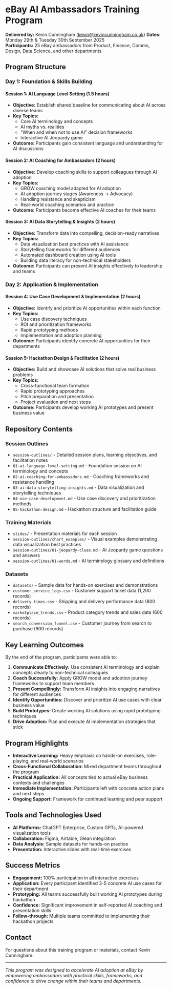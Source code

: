 # eBay AI Ambassadors Training Program

**Delivered by:** Kevin Cunningham (kevin@kevincunningham.co.uk)
**Dates:** Monday 29th & Tuesday 30th September 2025  
**Participants:** 25 eBay ambassadors from Product, Finance, Comms, Design, Data Science, and other departments

## Program Structure

### Day 1: Foundation & Skills Building

#### Session 1: AI Language Level Setting (1.5 hours)
- **Objective:** Establish shared baseline for communicating about AI across diverse teams
- **Key Topics:**
  - Core AI terminology and concepts
  - AI myths vs. realities
  - "When and when not to use AI" decision frameworks
  - Interactive AI Jeopardy game
- **Outcome:** Participants gain consistent language and understanding for AI discussions

#### Session 2: AI Coaching for Ambassadors (2 hours)
- **Objective:** Develop coaching skills to support colleagues through AI adoption
- **Key Topics:**
  - GROW coaching model adapted for AI adoption
  - AI adoption journey stages (Awareness → Advocacy)
  - Handling resistance and skepticism
  - Real-world coaching scenarios and practice
- **Outcome:** Participants become effective AI coaches for their teams

#### Session 3: AI Data Storytelling & Insights (2 hours)
- **Objective:** Transform data into compelling, decision-ready narratives
- **Key Topics:**
  - Data visualization best practices with AI assistance
  - Storytelling frameworks for different audiences
  - Automated dashboard creation using AI tools
  - Building data literacy for non-technical stakeholders
- **Outcome:** Participants can present AI insights effectively to leadership and teams

### Day 2: Application & Implementation

#### Session 4: Use Case Development & Implementation (2 hours)
- **Objective:** Identify and prioritize AI opportunities within each function
- **Key Topics:**
  - Use case discovery techniques
  - ROI and prioritization frameworks
  - Rapid prototyping methods
  - Implementation and adoption planning
- **Outcome:** Participants identify concrete AI opportunities for their departments

#### Session 5: Hackathon Design & Facilitation (2 hours)
- **Objective:** Build and showcase AI solutions that solve real business problems
- **Key Topics:**
  - Cross-functional team formation
  - Rapid prototyping approaches
  - Pitch preparation and presentation
  - Project evaluation and next steps
- **Outcome:** Participants develop working AI prototypes and present business value

## Repository Contents

### Session Outlines
- `session-outlines/` - Detailed session plans, learning objectives, and facilitation notes
- `01-ai-language-level-setting.md` - Foundation session on AI terminology and concepts
- `02-ai-coaching-for-ambassadors.md` - Coaching frameworks and resistance handling
- `03-ai-data-storytelling-insights.md` - Data visualization and storytelling techniques
- `04-use-case-development.md` - Use case discovery and prioritization methods
- `05-hackathon-design.md` - Hackathon structure and facilitation guide

### Training Materials
- `slides/` - Presentation materials for each session
- `session-outlines/chart_examples/` - Visual examples demonstrating data visualization best practices
- `session-outlines/01-jeopardy-clues.md` - AI Jeopardy game questions and answers
- `session-outlines/01-words.md` - AI terminology glossary and definitions

### Datasets
- `datasets/` - Sample data for hands-on exercises and demonstrations
- `customer_service_logs.csv` - Customer support ticket data (1,200 records)
- `delivery_times.csv` - Shipping and delivery performance data (800 records)
- `marketplace_trends.csv` - Product category trends and sales data (600 records)
- `search_conversion_funnel.csv` - Customer journey from search to purchase (900 records)

## Key Learning Outcomes

By the end of the program, participants were able to:

1. **Communicate Effectively:** Use consistent AI terminology and explain concepts clearly to non-technical colleagues
2. **Coach Successfully:** Apply GROW model and adoption journey frameworks to support team members
3. **Present Compellingly:** Transform AI insights into engaging narratives for different audiences
4. **Identify Opportunities:** Discover and prioritize AI use cases with clear business value
5. **Build Prototypes:** Create working AI solutions using rapid prototyping techniques
6. **Drive Adoption:** Plan and execute AI implementation strategies that stick

## Program Highlights

- **Interactive Learning:** Heavy emphasis on hands-on exercises, role-playing, and real-world scenarios
- **Cross-Functional Collaboration:** Mixed department teams throughout the program
- **Practical Application:** All concepts tied to actual eBay business contexts and challenges
- **Immediate Implementation:** Participants left with concrete action plans and next steps
- **Ongoing Support:** Framework for continued learning and peer support

## Tools and Technologies Used

- **AI Platforms:** ChatGPT Enterprise, Custom GPTs, AI-powered visualization tools
- **Collaboration:** Figma, Airtable, Glean integration
- **Data Analysis:** Sample datasets for hands-on practice
- **Presentation:** Interactive slides with real-time exercises

## Success Metrics

- **Engagement:** 100% participation in all interactive exercises
- **Application:** Every participant identified 3-5 concrete AI use cases for their department
- **Prototyping:** All teams successfully built working AI prototypes during hackathon
- **Confidence:** Significant improvement in self-reported AI coaching and presentation skills
- **Follow-through:** Multiple teams committed to implementing their hackathon projects

## Contact

For questions about this training program or materials, contact Kevin Cunningham.

---

*This program was designed to accelerate AI adoption at eBay by empowering ambassadors with practical skills, frameworks, and confidence to drive change within their teams and departments.*
